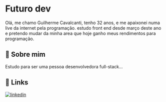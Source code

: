 
# Futuro dev

Olá, me chamo Guilherme Cavalcanti, tenho 32 anos, e me apaixonei numa live da internet pela programação.
estudo front end desde março deste ano e pretendo mudar da minha area que hoje ganho meus rendimentos para programação. 



## 🚀 Sobre mim
Estudo para ser uma pessoa desenvolvedora full-stack...


## 🔗 Links
[![linkedin](https://img.shields.io/badge/linkedin-0A66C2?style=for-the-badge&logo=linkedin&logoColor=white)](https://www.linkedin.com/in/guilherme-cavalcanti-aa747a112/)


